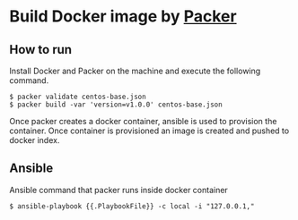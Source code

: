 # Build Docker image by [Packer](http://www.packer.io/)

## How to run

Install Docker and Packer on the machine and execute the following command.

```
$ packer validate centos-base.json
$ packer build -var 'version=v1.0.0' centos-base.json
```

Once packer creates a docker container, ansible is used to provision the container. Once container is provisioned an image is created and pushed to docker index.

## Ansible 

Ansible command that packer runs inside docker container

```
$ ansible-playbook {{.PlaybookFile}} -c local -i "127.0.0.1,"
```